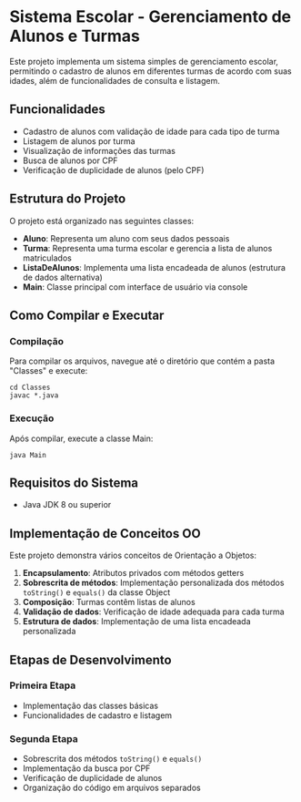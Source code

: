 # Sistema Escolar - Gerenciamento de Alunos e Turmas

Este projeto implementa um sistema simples de gerenciamento escolar, permitindo o cadastro de alunos em diferentes turmas de acordo com suas idades, além de funcionalidades de consulta e listagem.

## Funcionalidades

- Cadastro de alunos com validação de idade para cada tipo de turma
- Listagem de alunos por turma
- Visualização de informações das turmas
- Busca de alunos por CPF
- Verificação de duplicidade de alunos (pelo CPF)

## Estrutura do Projeto

O projeto está organizado nas seguintes classes:

- **Aluno**: Representa um aluno com seus dados pessoais
- **Turma**: Representa uma turma escolar e gerencia a lista de alunos matriculados
- **ListaDeAlunos**: Implementa uma lista encadeada de alunos (estrutura de dados alternativa)
- **Main**: Classe principal com interface de usuário via console

## Como Compilar e Executar

### Compilação
Para compilar os arquivos, navegue até o diretório que contém a pasta "Classes" e execute:

```
cd Classes
javac *.java
```

### Execução
Após compilar, execute a classe Main:

```
java Main
```

## Requisitos do Sistema

- Java JDK 8 ou superior

## Implementação de Conceitos OO

Este projeto demonstra vários conceitos de Orientação a Objetos:

1. **Encapsulamento**: Atributos privados com métodos getters
2. **Sobrescrita de métodos**: Implementação personalizada dos métodos `toString()` e `equals()` da classe Object
3. **Composição**: Turmas contêm listas de alunos
4. **Validação de dados**: Verificação de idade adequada para cada turma
5. **Estrutura de dados**: Implementação de uma lista encadeada personalizada

## Etapas de Desenvolvimento

### Primeira Etapa
- Implementação das classes básicas
- Funcionalidades de cadastro e listagem

### Segunda Etapa
- Sobrescrita dos métodos `toString()` e `equals()`
- Implementação da busca por CPF
- Verificação de duplicidade de alunos
- Organização do código em arquivos separados

